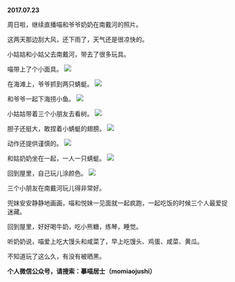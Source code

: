 
          
**2017.07.23**

周日啦，继续直播喵和爷爷奶奶在南戴河的照片。

这两天那边刮大风，还下雨了，天气还是很凉快的。

小姑姑和小姑父去南戴河，带去了很多玩具。

喵带上了个小面具。
![](http://imglf0.nosdn.127.net/img/QUUySWNmeXp2VXZHaDNvTkZscEx4MlFRMWhrcTM0L0t4QU5JclNtNk9pOD0.jpg)


在海滩上，爷爷抓到两只蜻蜓。
![](http://imglf.nosdn.127.net/img/b0VJMWNVSk9uU2hqVTVvUzEzZ0MwRGphNVFIUUowSUh0Um5mOWFlbE1KMD0.jpg)


和爷爷一起下海捞小鱼。
![](http://imglf.nosdn.127.net/img/VGpGK2FIS3RBbzFWL3BqOE1zeDRadHBrYWd6MGZRaTZrc2FXN1ZpaXB5az0.jpg)


小姑姑带着三个小朋友去看树。
![](http://imglf0.nosdn.127.net/img/bmtsVm9iR0dFcmpFYTVLOWhpTWR4LytSZVVqU2NhcmQ0Q0hXVTlTTmdpTT0.jpg)


胆子还挺大，敢捏着小蜻蜓的翅膀。
![](http://imglf1.nosdn.127.net/img/aytJb1VDMkhWTFphT1IxcHprREtJN0IydS81My9jWDBYcGN0WlVhV2tlYz0.jpg)


动作还提供谨慎的。
![](http://imglf2.nosdn.127.net/img/a1dIUk1ORnFXdzJqd2JCaFM4eEJQREsxWnRMU2cydDhSa3QwUTYrbHBTUT0.jpg)


和姑奶奶坐在一起，一人一只蜻蜓。
![](http://imglf0.nosdn.127.net/img/Qm1VeG5oL2N6V1JsaWE4Q1kva0lMZ0VLS3czNFdRd0dSenlFQ0ttbmExaz0.jpg)


回到屋里，自己玩儿涂颜色。
![](http://imglf.nosdn.127.net/img/Nis0VmZ0VkQxNXNsRUdmSnpNRWFzNHI5bjZGN09YVXU5NG1yRGsrcWVJWT0.jpg)


三个小朋友在南戴河玩儿得非常好。

兜妹安安静静地画画，喵和悦妹一见面就一起疯跑，一起吃饭的时候三个人最爱捉迷藏。

回到屋里，好好喝牛奶，吃小熊糖，练琴，睡觉。

听奶奶说，喵爱上吃大馒头和咸菜了，早上吃馒头、鸡蛋、咸菜、黄瓜。

不知道玩了这么久，有没有被晒黑。


**个人微信公众号，请搜索：摹喵居士（momiaojushi）**

        